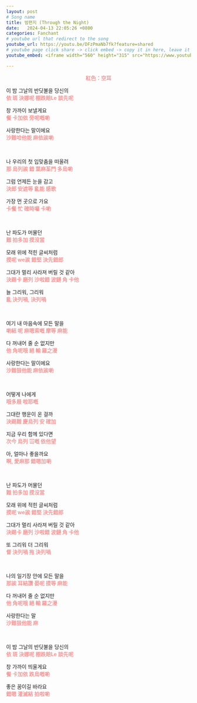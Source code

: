 ```yaml
---
layout: post
# Song name
title: 밤편지 (Through the Night)
date:   2024-04-13 22:05:26 +0800
categories: Fanchant
# youtube url that redirect to the song
youtube_url: https://youtu.be/DFzPmaNb7fk?feature=shared
# youtube page click share -> click embed -> copy it in here, leave it blank if dont 
youtube_embed: <iframe width="560" height="315" src="https://www.youtube.com/embed/DFzPmaNb7fk?si=m9zsNfaU20PMNJqS" title="YouTube video player" frameborder="0" allow="accelerometer; autoplay; clipboard-write; encrypted-media; gyroscope; picture-in-picture; web-share" referrerpolicy="strict-origin-when-cross-origin" allowfullscreen></iframe>

---
```

<p style="display: flex; justify-content: center;"><span style="color:#ef9a9a;"><strong>紅色：空耳</strong></span></p>


<p>이 밤 그날의 반딧불을 당신의<br><span style="color:#ef9a9a;"><strong>依 斑 決娜呢 棚跌賠Le 談先呢&nbsp;</strong></span></p>
<p>창 가까이 보낼게요<br><span style="color:#ef9a9a;"><strong>餐 卡加依 旁呢嘅喲&nbsp;</strong></span></p>
<p>사랑한다는 말이에요<br><span style="color:#ef9a9a;"><strong>沙難哈他能 麻依誒喲&nbsp;</strong></span></p>
<p>&nbsp;</p>
<p>나 우리의 첫 입맞춤을 떠올려<br><span style="color:#ef9a9a;"><strong>那 烏列誒 錯 葉麻荃門 多烏喲&nbsp;</strong></span></p>
<p>그럼 언제든 눈을 감고<br><span style="color:#ef9a9a;"><strong>決郎 安遮等 亂能 感歌&nbsp;</strong></span></p>
<p>가장 먼 곳으로 가요<br><span style="color:#ef9a9a;"><strong>卡餐 忙 確時囉 卡喲</strong></span>&nbsp;</p>
<p>&nbsp;</p>
<p>난 파도가 머물던<br><span style="color:#ef9a9a;"><strong>難 拍多加 摸沒當</strong></span></p>
<p>모래 위에 적힌 글씨처럼<br><span style="color:#ef9a9a;"><strong>摸呢 we誒 錯堅 決先錯郎</strong></span></p>
<p>그대가 멀리 사라져 버릴 것 같아<br><span style="color:#ef9a9a;"><strong>決踢卡 磨列 沙啦錯 波鏈 角 卡他</strong></span></p>
<p>늘 그리워, 그리워<br><span style="color:#ef9a9a;"><strong>亂 決列喎, 決列喎</strong></span></p>
<p>&nbsp;</p>
<p>여기 내 마음속에 모든 말을<br><span style="color:#ef9a9a;"><strong>喲結 呢 麻嗯索嘅 摩等 麻能&nbsp;</strong></span></p>
<p>다 꺼내어 줄 순 없지만<br><span style="color:#ef9a9a;"><strong>他 角呢哦 絕 輸 羅之漫</strong></span></p>
<p>사랑한다는 말이에요<br><span style="color:#ef9a9a;"><strong>沙難狠他能 麻依誒喲&nbsp;</strong></span></p>
<p>&nbsp;</p>
<p>어떻게 나에게<br><span style="color:#ef9a9a;"><strong>哦多屐 啦耶嘅</strong></span></p>
<p>그대란 행운이 온 걸까<br><span style="color:#ef9a9a;"><strong>決踢難 慶烏列 安 確加</strong></span></p>
<p>지금 우리 함께 있다면<br><span style="color:#ef9a9a;"><strong>次今 烏列 冚嘅 依他望</strong></span></p>
<p>아, 얼마나 좋을까요<br><span style="color:#ef9a9a;"><strong>啊, 愛麻那 錯嗯加喲</strong></span></p>
<p>&nbsp;</p>
<p>난 파도가 머물던<br><span style="color:#ef9a9a;"><strong>難 拍多加 摸沒當&nbsp;</strong></span></p>
<p>모래 위에 적힌 글씨처럼<br><span style="color:#ef9a9a;"><strong>摸呢 we誒 錯堅 決先錯郎</strong></span></p>
<p>그대가 멀리 사라져 버릴 것 같아<br><span style="color:#ef9a9a;"><strong>決踢卡 磨列 沙啦錯 波鏈 角 卡他</strong></span></p>
<p>또 그리워 더 그리워<br><span style="color:#ef9a9a;"><strong>督 決列喎 拖 決列喎</strong></span></p>
<p>&nbsp;</p>
<p>나의 일기장 안에 모든 말을<br><span style="color:#ef9a9a;"><strong>那誒 耳結讚 晏呢 摸等 麻能</strong></span></p>
<p>다 꺼내어 줄 순 없지만<br><span style="color:#ef9a9a;"><strong>他 角呢哦 絕 輸 羅之漫</strong></span></p>
<p>사랑한다는 말<br><span style="color:#ef9a9a;"><strong>沙難狠他能 麻</strong></span></p>
<p>&nbsp;</p>
<p>이 밤 그날의 반딧불을 당신의<br><span style="color:#ef9a9a;"><strong>依 斑 決娜呢 棚跌賠Le 談先呢&nbsp;</strong></span></p>
<p>창 가까이 띄울게요<br><span style="color:#ef9a9a;"><strong>餐 卡加依 跌烏嘅喲</strong></span></p>
<p>좋은 꿈이길 바라요<br><span style="color:#ef9a9a;"><strong>錯嗯 灌滅結 拍啦喲</strong></span></p>
